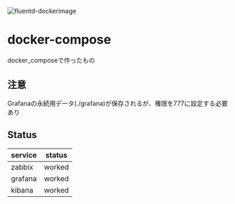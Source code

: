 ![fluentd-dockerimage](https://github.com/yoneyan/docker-logserver/workflows/fluentd-dockerimage/badge.svg "fluentd-dockerimage")
# docker-compose
docker_composeで作ったもの

## 注意
Grafanaの永続用データ(./grafana)が保存されるが、権限を777に設定する必要あり

## Status
|service|status|
|---|---|
|zabbix|worked|
|grafana|worked|
|kibana|worked|
